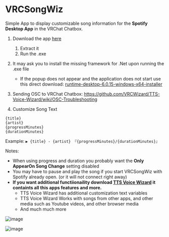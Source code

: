 # VRCSongWiz
Simple App to display customizable song information for the **Spotify Desktop App** in the VRChat Chatbox.

1. Download the app [here](https://github.com/VRCWizard/VRCSongWiz/releases/download/v1.0.0/VRCSongWiz-v1.0.0-x64.zip)
    1. Extract it
    1. Run the .exe



2. It may ask you to install the missing framework for .Net upon running the .exe file
    - If the popup does not appear and the application does not start use this direct download: [runtime-desktop-6.0.15-windows-x64-installer](https://download.visualstudio.microsoft.com/download/pr/513d13b7-b456-45af-828b-b7b7981ff462/edf44a743b78f8b54a2cec97ce888346/windowsdesktop-runtime-6.0.15-win-x64.exe)
    
 3. Sending OSC to VRChat Chatbox: https://github.com/VRCWizard/TTS-Voice-Wizard/wiki/OSC-Troubleshooting
 
 4. Customize Song Text
 ```
 {title}
 {artist}
 {progressMinutes}
 {durationMinutes}
 ```
 Example: ```▶ {title} - {artist} 『{progressMinutes}/{durationMinutes}』```
 
 Notes: 
 - When using progress and duration you probably want the **Only AppearOn Song Change** setting disabled
 - You may have to pause and play the song if you start VRCSongWiz with Spotify already open. (or it will not connect right away)
 - **If you want additional functiionaility download [TTS Voice Wizard](https://github.com/VRCWizard/TTS-Voice-Wizard) it containts all this apps features and more.**
     - TTS Voice Wizard has additional customization text variables
     - TTS Voice Wizard Works with songs from other apps, and other media such as Youtube videos, and other browser media
     - And much much more
 
 ![image](https://user-images.githubusercontent.com/101527472/229314497-9de9d9b5-7c40-44e6-abe3-ed5798d24ea6.png)

 
 ![image](https://user-images.githubusercontent.com/101527472/229314401-45c87536-f473-499b-9f8b-3afa15e616b8.png)

